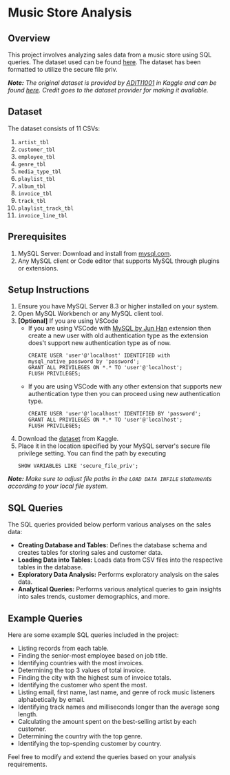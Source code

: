 # Music Store Analysis
## Overview
This project involves analyzing sales data from a music store using SQL queries. The dataset used can be found [here](https://www.kaggle.com/datasets/sartazansari/music-store-data). The dataset has been formatted to utilize the secure file priv.

***Note:** The original dataset is provided by [ADITI1001](https://www.kaggle.com/aditi1001) in Kaggle and can be found [here](https://www.kaggle.com/datasets/aditi1001/musicstore). Credit goes to the dataset provider for making it available.*

## Dataset
The dataset consists of 11 CSVs:

1. `artist_tbl`
2. `customer_tbl`
3. `employee_tbl`
4. `genre_tbl`
5. `media_type_tbl`
6. `playlist_tbl`
7. `album_tbl`
8. `invoice_tbl`
9. `track_tbl`
10. `playlist_track_tbl`
11. `invoice_line_tbl`

## Prerequisites
1. MySQL Server: Download and install from [mysql.com](https://dev.mysql.com/downloads/mysql/).
2. Any MySQL client or Code editor that supports MySQL through plugins or extensions. 

## Setup Instructions
1. Ensure you have MySQL Server 8.3 or higher installed on your system.
2. Open MySQL Workbench or any MySQL client tool.
3. **[Optional]** If you are using VSCode
    * If you are using VSCode with [MySQL by Jun Han](https://marketplace.visualstudio.com/items?itemName=formulahendry.vscode-mysql) extension then create a new user with old authentication type as the extension does't support new authentication type as of now.
        ```
        CREATE USER 'user'@'localhost' IDENTIFIED with mysql_native_password by 'password';
        GRANT ALL PRIVILEGES ON *.* TO 'user'@'localhost';
        FLUSH PRIVILEGES;
        ```
    * If you are using VSCode with any other extension that supports new authentication type then you can proceed using new authentication type.
        ```
        CREATE USER 'user'@'localhost' IDENTIFIED BY 'password';
        GRANT ALL PRIVILEGES ON *.* TO 'user'@'localhost';
        FLUSH PRIVILEGES;
        ```
5. Download the [dataset](https://www.kaggle.com/datasets/sartazansari/music-store-data) from Kaggle.
4. Place it in the location specified by your MySQL server's secure file privilege setting. You can find the path by executing
    ```
    SHOW VARIABLES LIKE 'secure_file_priv';
    ```

***Note:** Make sure to adjust file paths in the `LOAD DATA INFILE` statements according to your local file system.*

## SQL Queries
The SQL queries provided below perform various analyses on the sales data:

* **Creating Database and Tables:** Defines the database schema and creates tables for storing sales and customer data.
* **Loading Data into Tables:** Loads data from CSV files into the respective tables in the database.
* **Exploratory Data Analysis:** Performs exploratory analysis on the sales data.
* **Analytical Queries:** Performs various analytical queries to gain insights into sales trends, customer demographics, and more.

## Example Queries
Here are some example SQL queries included in the project:

* Listing records from each table.
* Finding the senior-most employee based on job title.
* Identifying countries with the most invoices.
* Determining the top 3 values of total invoice.
* Finding the city with the highest sum of invoice totals.
* Identifying the customer who spent the most.
* Listing email, first name, last name, and genre of rock music listeners alphabetically by email.
* Identifying track names and milliseconds longer than the average song length.
* Calculating the amount spent on the best-selling artist by each customer.
* Determining the country with the top genre.
* Identifying the top-spending customer by country.

Feel free to modify and extend the queries based on your analysis requirements.